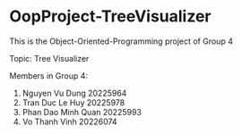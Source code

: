 # OopProject-TreeVisualizer
This is the Object-Oriented-Programming project of Group 4


Topic: Tree Visualizer


Members in Group 4:
1. Nguyen Vu Dung 20225964
2. Tran Duc Le Huy 20225978
3. Phan Dao Minh Quan 20225993
4. Vo Thanh Vinh 20226074
